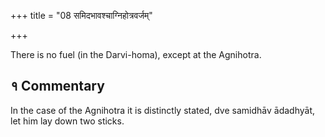 +++
title = "08 समिदभावश्चाग्निहोत्रवर्जम्"

+++

There is no fuel (in the Darvi-homa), except at the Agnihotra.

## १ Commentary

In the case of the Agnihotra it is distinctly stated, dve samidhāv ādadhyāt, let him lay down two sticks.
